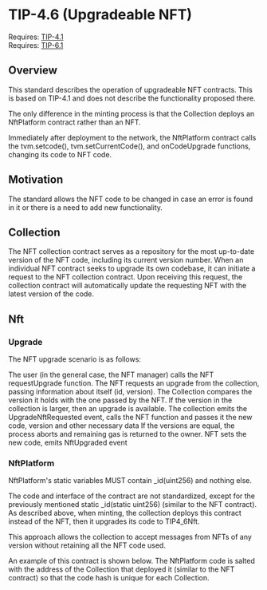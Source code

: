 # TIP-4.6 (Upgradeable NFT)

Requires: [TIP-4.1](./tip4_1.md)\
Requires: [TIP-6.1](./tip6.md)
## Overview

This standard describes the operation of upgradeable NFT contracts. This is based on TIP-4.1 and does not describe the functionality proposed there.

The only difference in the minting process is that the Collection deploys an NftPlatform contract rather than an NFT.

Immediately after deployment to the network, the NftPlatform contract calls the tvm.setcode(), tvm.setCurrentCode(), and onCodeUpgrade functions, changing its code to NFT code.

## Motivation

The standard allows the NFT code to be changed in case an error is found in it or there is a need to add new functionality.

## Collection

The NFT collection contract serves as a repository for the most up-to-date version of the NFT code, including its current version number. When an individual NFT contract seeks to upgrade its own codebase, it can initiate a request to the NFT collection contract. Upon receiving this request, the collection contract will automatically update the requesting NFT with the latest version of the code.

## Nft

### Upgrade

The NFT upgrade scenario is as follows:

The user (in the general case, the NFT manager) calls the NFT requestUpgrade function.
The NFT requests an upgrade from the collection, passing information about itself (id, version).
The Collection compares the version it holds with the one passed by the NFT.
If the version in the collection is larger, then an upgrade is available. The collection emits the UpgradeNftRequested event, calls the NFT function and passes it the new code, version and other necessary data
    If the versions are equal, the process aborts and remaining gas is returned to the owner.
NFT sets the new code, emits NftUpgraded event

### NftPlatform

NftPlatform's static variables MUST contain _id(uint256) and nothing else.

The code and interface of the contract are not standardized, except for the previously mentioned static _id(static uint256) (similar to the NFT contract). As described above, when minting, the collection deploys this contract instead of the NFT, then it upgrades its code to TIP4_6Nft.

This approach allows the collection to accept messages from NFTs of any version without retaining all the NFT code used.

An example of this contract is shown below. The NftPlatform code is salted with the address of the Collection that deployed it (similar to the NFT contract) so that the code hash is unique for each Collection.
